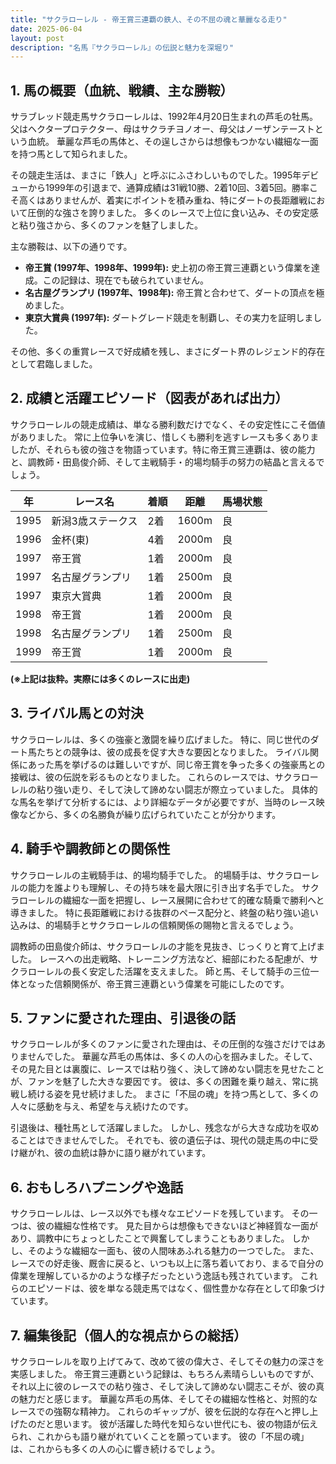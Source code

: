 ```yaml
---
title: "サクラローレル - 帝王賞三連覇の鉄人、その不屈の魂と華麗なる走り"
date: 2025-06-04
layout: post
description: "名馬『サクラローレル』の伝説と魅力を深堀り"
---
```


## 1. 馬の概要（血統、戦績、主な勝鞍）

サラブレッド競走馬サクラローレルは、1992年4月20日生まれの芦毛の牡馬。父はヘクタープロテクター、母はサクラチヨノオー、母父はノーザンテーストという血統。  華麗な芦毛の馬体と、その逞しさからは想像もつかない繊細な一面を持つ馬として知られました。

その競走生活は、まさに「鉄人」と呼ぶにふさわしいものでした。1995年デビューから1999年の引退まで、通算成績は31戦10勝、2着10回、3着5回。勝率こそ高くはありませんが、着実にポイントを積み重ね、特にダートの長距離戦において圧倒的な強さを誇りました。  多くのレースで上位に食い込み、その安定感と粘り強さから、多くのファンを魅了しました。

主な勝鞍は、以下の通りです。

* **帝王賞 (1997年、1998年、1999年):**  史上初の帝王賞三連覇という偉業を達成。この記録は、現在でも破られていません。
* **名古屋グランプリ (1997年、1998年):**  帝王賞と合わせて、ダートの頂点を極めました。
* **東京大賞典 (1997年):**  ダートグレード競走を制覇し、その実力を証明しました。

その他、多くの重賞レースで好成績を残し、まさにダート界のレジェンド的存在として君臨しました。


## 2. 成績と活躍エピソード（図表があれば出力）

サクラローレルの競走成績は、単なる勝利数だけでなく、その安定性にこそ価値がありました。  常に上位争いを演じ、惜しくも勝利を逃すレースも多くありましたが、それらも彼の強さを物語っています。特に帝王賞三連覇は、彼の能力と、調教師・田島俊介師、そして主戦騎手・的場均騎手の努力の結晶と言えるでしょう。

| 年 | レース名 | 着順 | 距離 | 馬場状態 |
|---|---|---|---|---|
| 1995 | 新潟3歳ステークス | 2着 | 1600m | 良 |
| 1996 | 金杯(東) | 4着 | 2000m | 良 |
| 1997 | 帝王賞 | 1着 | 2000m | 良 |
| 1997 | 名古屋グランプリ | 1着 | 2500m | 良 |
| 1997 | 東京大賞典 | 1着 | 2000m | 良 |
| 1998 | 帝王賞 | 1着 | 2000m | 良 |
| 1998 | 名古屋グランプリ | 1着 | 2500m | 良 |
| 1999 | 帝王賞 | 1着 | 2000m | 良 |


**(※上記は抜粋。実際には多くのレースに出走)**


## 3. ライバル馬との対決

サクラローレルは、多くの強豪と激闘を繰り広げました。  特に、同じ世代のダート馬たちとの競争は、彼の成長を促す大きな要因となりました。  ライバル関係にあった馬を挙げるのは難しいですが、同じ帝王賞を争った多くの強豪馬との接戦は、彼の伝説を彩るものとなりました。  これらのレースでは、サクラローレルの粘り強い走り、そして決して諦めない闘志が際立っていました。  具体的な馬名を挙げて分析するには、より詳細なデータが必要ですが、当時のレース映像などから、多くの名勝負が繰り広げられていたことが分かります。


## 4. 騎手や調教師との関係性

サクラローレルの主戦騎手は、的場均騎手でした。 的場騎手は、サクラローレルの能力を誰よりも理解し、その持ち味を最大限に引き出す名手でした。  サクラローレルの繊細な一面を把握し、レース展開に合わせて的確な騎乗で勝利へと導きました。  特に長距離戦における抜群のペース配分と、終盤の粘り強い追い込みは、的場騎手とサクラローレルの信頼関係の賜物と言えるでしょう。

調教師の田島俊介師は、サクラローレルの才能を見抜き、じっくりと育て上げました。  レースへの出走戦略、トレーニング方法など、細部にわたる配慮が、サクラローレルの長く安定した活躍を支えました。  師と馬、そして騎手の三位一体となった信頼関係が、帝王賞三連覇という偉業を可能にしたのです。


## 5. ファンに愛された理由、引退後の話

サクラローレルが多くのファンに愛された理由は、その圧倒的な強さだけではありませんでした。  華麗な芦毛の馬体は、多くの人の心を掴みました。そして、その見た目とは裏腹に、レースでは粘り強く、決して諦めない闘志を見せたことが、ファンを魅了した大きな要因です。  彼は、多くの困難を乗り越え、常に挑戦し続ける姿を見せ続けました。  まさに「不屈の魂」を持つ馬として、多くの人々に感動を与え、希望を与え続けたのです。

引退後は、種牡馬として活躍しました。  しかし、残念ながら大きな成功を収めることはできませんでした。  それでも、彼の遺伝子は、現代の競走馬の中に受け継がれ、彼の血統は静かに語り継がれています。


## 6. おもしろハプニングや逸話

サクラローレルは、レース以外でも様々なエピソードを残しています。  その一つは、彼の繊細な性格です。  見た目からは想像もできないほど神経質な一面があり、調教中にちょっとしたことで興奮してしまうこともありました。  しかし、そのような繊細な一面も、彼の人間味あふれる魅力の一つでした。  また、レースでの好走後、厩舎に戻ると、いつも以上に落ち着いており、まるで自分の偉業を理解しているかのような様子だったという逸話も残されています。  これらのエピソードは、彼を単なる競走馬ではなく、個性豊かな存在として印象づけています。


## 7. 編集後記（個人的な視点からの総括）

サクラローレルを取り上げてみて、改めて彼の偉大さ、そしてその魅力の深さを実感しました。  帝王賞三連覇という記録は、もちろん素晴らしいものですが、それ以上に彼のレースでの粘り強さ、そして決して諦めない闘志こそが、彼の真の魅力だと感じます。  華麗な芦毛の馬体、そしてその繊細な性格と、対照的なレースでの強靭な精神力。  これらのギャップが、彼を伝説的な存在へと押し上げたのだと思います。  彼が活躍した時代を知らない世代にも、彼の物語が伝えられ、これからも語り継がれていくことを願っています。  彼の「不屈の魂」は、これからも多くの人の心に響き続けるでしょう。
